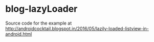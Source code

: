 # blog-lazyLoader
Source code for the example at http://androidcocktail.blogspot.in/2016/05/lazily-loaded-listview-in-android.html
